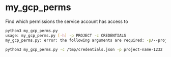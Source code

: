 # my_gcp_perms

Find which permissions the service account has access to

```bash
python3 my_gcp_perms.py
usage: my_gcp_perms.py [-h] -p PROJECT -c CREDENTIALS
my_gcp_perms.py: error: the following arguments are required: -p/--project, -c/--credentials

python3 my_gcp_perms.py -c /tmp/credentials.json -p project-name-1232
```
